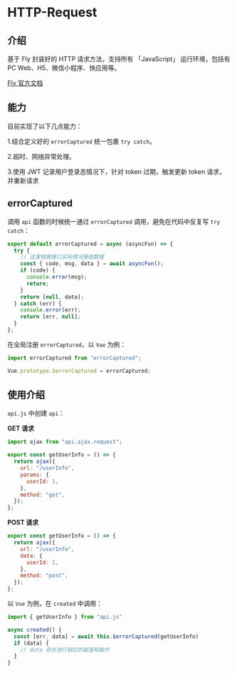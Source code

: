 # HTTP-Request

## 介绍

基于 Fly 封装好的 HTTP 请求方法，支持所有 「JavaScript」 运行环境，包括有 PC Web、H5、微信小程序、快应用等。

[Fly 官方文档](https://wendux.github.io/dist/#/language)

## 能力

目前实现了以下几点能力：

1.结合定义好的 `errorCaptured` 统一包裹 `try catch`。

2.超时、网络异常处理。

3.使用 JWT 记录用户登录态情况下，针对 token 过期，触发更新 token 请求，并重新请求

## errorCaptured

调用 `api` 函数的时候统一通过 `errorCaptured` 调用，避免在代码中反复写 `try catch`：

```javascript
export default errorCaptured = async (asyncFun) => {
  try {
    // 这里根据接口实际情况接收数据
    const { code, msg, data } = await asyncFun();
    if (code) {
      console.error(msg);
      return;
    }
    return [null, data];
  } catch (err) {
    console.error(err);
    return [err, null];
  }
};
```

在全局注册 `errorCaptured`，以 `Vue` 为例：

```javascript
import errorCaptured from "errorCaptured";

Vue.prototype.$errorCaptured = errorCaptured;
```

## 使用介绍

`api.js` 中创建 `api`：

**GET 请求**

```javascript
import ajax from "api.ajax.request";

export const getUserInfo = () => {
  return ajax({
    url: "/userInfo",
    params: {
      userId: 1,
    },
    method: "get",
  });
};
```

**POST 请求**

```javascript
export const getUserInfo = () => {
  return ajax({
    url: "/userInfo",
    data: {
      userId: 1,
    },
    method: "post",
  });
};
```

以 `Vue` 为例，在 `created` 中调用：

```javascript
import { getUserInfo } from "api.js"

async created() {
  const [err, data] = await this.$errorCaptured(getUserInfo)
  if (data) {
    // data 存在进行相应的赋值和操作
  }
}
```
